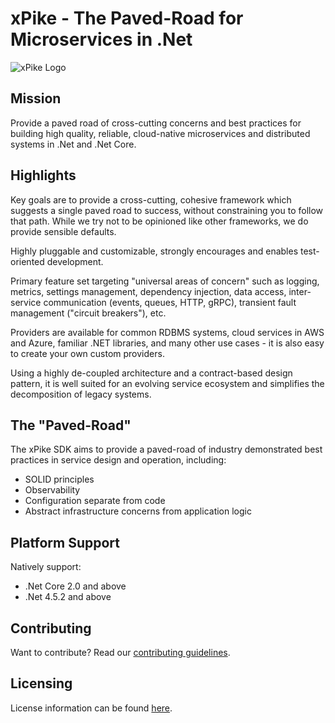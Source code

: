# xPike - The Paved-Road for Microservices in .Net

![xPike Logo](https://grifball.blob.core.windows.net/cdn/xpike.png)

## Mission

Provide a paved road of cross-cutting concerns and best practices for building high quality, reliable, cloud-native
microservices and distributed systems in .Net and .Net Core.

## Highlights

Key goals are to provide a cross-cutting, cohesive framework which suggests a single paved road to success, without
constraining you to follow that path. While we try not to be opinioned like other frameworks, we do provide sensible
defaults.

Highly pluggable and customizable, strongly encourages and enables test-oriented development.

Primary feature set targeting "universal areas of concern" such as logging, metrics, settings management, dependency
injection, data access, inter-service communication (events, queues, HTTP, gRPC), transient fault management ("circuit breakers"), etc.

Providers are available for common RDBMS systems, cloud services in AWS and Azure, familiar .NET libraries, and many
other use cases - it is also easy to create your own custom providers.

Using a highly de-coupled architecture and a contract-based design pattern, it is well suited for an evolving service
ecosystem and simplifies the decomposition of legacy systems.

## The "Paved-Road"

The xPike SDK aims to provide a paved-road of industry demonstrated best practices in service design and operation, including:

* SOLID principles
* Observability
* Configuration separate from code
* Abstract infrastructure concerns from application logic

## Platform Support

Natively support:

* .Net Core 2.0 and above
* .Net 4.5.2 and above

## Contributing

Want to contribute? Read our [contributing guidelines](articles/contributing.md).

## Licensing

License information can be found [here](articles/license.md).
